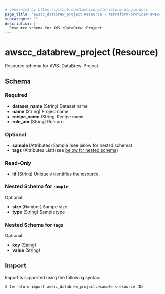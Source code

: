 ```yaml
---
# generated by https://github.com/hashicorp/terraform-plugin-docs
page_title: "awscc_databrew_project Resource - terraform-provider-awscc"
subcategory: ""
description: |-
  Resource schema for AWS::DataBrew::Project.
---
```


# awscc_databrew_project (Resource)

Resource schema for AWS::DataBrew::Project.



<!-- schema generated by tfplugindocs -->
## Schema

### Required

- **dataset_name** (String) Dataset name
- **name** (String) Project name
- **recipe_name** (String) Recipe name
- **role_arn** (String) Role arn

### Optional

- **sample** (Attributes) Sample (see [below for nested schema](#nestedatt--sample))
- **tags** (Attributes List) (see [below for nested schema](#nestedatt--tags))

### Read-Only

- **id** (String) Uniquely identifies the resource.

<a id="nestedatt--sample"></a>
### Nested Schema for `sample`

Optional:

- **size** (Number) Sample size
- **type** (String) Sample type


<a id="nestedatt--tags"></a>
### Nested Schema for `tags`

Optional:

- **key** (String)
- **value** (String)

## Import

Import is supported using the following syntax:

```shell
$ terraform import awscc_databrew_project.example <resource ID>
```
